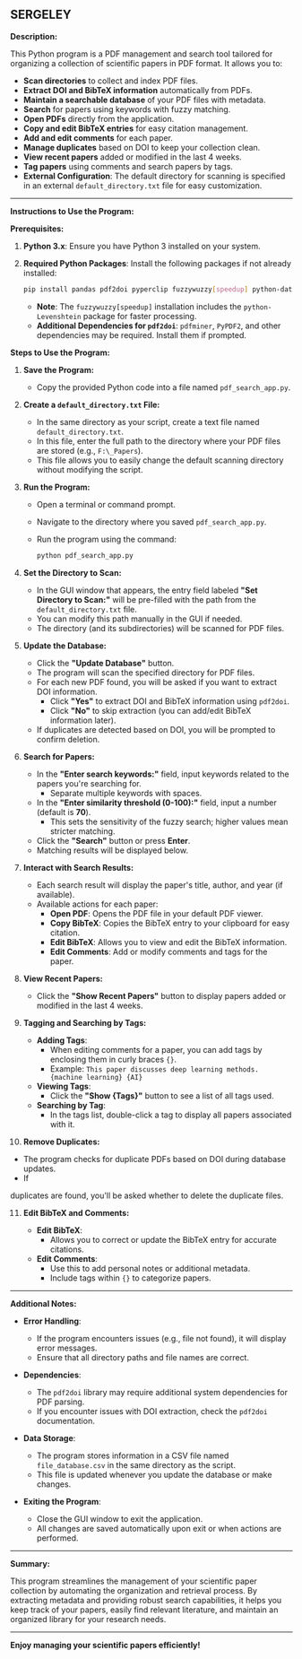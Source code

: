 ## **SERGELEY**
**Description:**

This Python program is a PDF management and search tool tailored for organizing a collection of scientific papers in PDF format. It allows you to:

- **Scan directories** to collect and index PDF files.
- **Extract DOI and BibTeX information** automatically from PDFs.
- **Maintain a searchable database** of your PDF files with metadata.
- **Search** for papers using keywords with fuzzy matching.
- **Open PDFs** directly from the application.
- **Copy and edit BibTeX entries** for easy citation management.
- **Add and edit comments** for each paper.
- **Manage duplicates** based on DOI to keep your collection clean.
- **View recent papers** added or modified in the last 4 weeks.
- **Tag papers** using comments and search papers by tags.
- **External Configuration**: The default directory for scanning is specified in an external `default_directory.txt` file for easy customization.

---

**Instructions to Use the Program:**

**Prerequisites:**

1. **Python 3.x**: Ensure you have Python 3 installed on your system.

2. **Required Python Packages**: Install the following packages if not already installed:

   ```bash
   pip install pandas pdf2doi pyperclip fuzzywuzzy[speedup] python-dateutil
   ```

   - **Note**: The `fuzzywuzzy[speedup]` installation includes the `python-Levenshtein` package for faster processing.
   - **Additional Dependencies for `pdf2doi`**: `pdfminer`, `PyPDF2`, and other dependencies may be required. Install them if prompted.

**Steps to Use the Program:**

1. **Save the Program:**

   - Copy the provided Python code into a file named `pdf_search_app.py`.

2. **Create a `default_directory.txt` File:**

   - In the same directory as your script, create a text file named `default_directory.txt`.
   - In this file, enter the full path to the directory where your PDF files are stored (e.g., `F:\_Papers`).
   - This file allows you to easily change the default scanning directory without modifying the script.

3. **Run the Program:**

   - Open a terminal or command prompt.
   - Navigate to the directory where you saved `pdf_search_app.py`.
   - Run the program using the command:

     ```bash
     python pdf_search_app.py
     ```

4. **Set the Directory to Scan:**

   - In the GUI window that appears, the entry field labeled **"Set Directory to Scan:"** will be pre-filled with the path from the `default_directory.txt` file.
   - You can modify this path manually in the GUI if needed.
   - The directory (and its subdirectories) will be scanned for PDF files.

5. **Update the Database:**

   - Click the **"Update Database"** button.
   - The program will scan the specified directory for PDF files.
   - For each new PDF found, you will be asked if you want to extract DOI information.
     - Click **"Yes"** to extract DOI and BibTeX information using `pdf2doi`.
     - Click **"No"** to skip extraction (you can add/edit BibTeX information later).
   - If duplicates are detected based on DOI, you will be prompted to confirm deletion.

6. **Search for Papers:**

   - In the **"Enter search keywords:"** field, input keywords related to the papers you're searching for.
     - Separate multiple keywords with spaces.
   - In the **"Enter similarity threshold (0-100):"** field, input a number (default is **70**).
     - This sets the sensitivity of the fuzzy search; higher values mean stricter matching.
   - Click the **"Search"** button or press **Enter**.
   - Matching results will be displayed below.

7. **Interact with Search Results:**

   - Each search result will display the paper's title, author, and year (if available).
   - Available actions for each paper:
     - **Open PDF**: Opens the PDF file in your default PDF viewer.
     - **Copy BibTeX**: Copies the BibTeX entry to your clipboard for easy citation.
     - **Edit BibTeX**: Allows you to view and edit the BibTeX information.
     - **Edit Comments**: Add or modify comments and tags for the paper.

8. **View Recent Papers:**

   - Click the **"Show Recent Papers"** button to display papers added or modified in the last 4 weeks.

9. **Tagging and Searching by Tags:**

   - **Adding Tags**:
     - When editing comments for a paper, you can add tags by enclosing them in curly braces `{}`.
     - Example: `This paper discusses deep learning methods. {machine learning} {AI}`
   - **Viewing Tags**:
     - Click the **"Show {Tags}"** button to see a list of all tags used.
   - **Searching by Tag**:
     - In the tags list, double-click a tag to display all papers associated with it.

10. **Remove Duplicates:**

   - The program checks for duplicate PDFs based on DOI during database updates.
   - If

duplicates are found, you'll be asked whether to delete the duplicate files.

11. **Edit BibTeX and Comments:**

    - **Edit BibTeX**:
      - Allows you to correct or update the BibTeX entry for accurate citations.
    - **Edit Comments**:
      - Use this to add personal notes or additional metadata.
      - Include tags within `{}` to categorize papers.

---

**Additional Notes:**

- **Error Handling**:
  - If the program encounters issues (e.g., file not found), it will display error messages.
  - Ensure that all directory paths and file names are correct.

- **Dependencies**:
  - The `pdf2doi` library may require additional system dependencies for PDF parsing.
  - If you encounter issues with DOI extraction, check the `pdf2doi` documentation.

- **Data Storage**:
  - The program stores information in a CSV file named `file_database.csv` in the same directory as the script.
  - This file is updated whenever you update the database or make changes.

- **Exiting the Program**:
  - Close the GUI window to exit the application.
  - All changes are saved automatically upon exit or when actions are performed.

---

**Summary:**

This program streamlines the management of your scientific paper collection by automating the organization and retrieval process. By extracting metadata and providing robust search capabilities, it helps you keep track of your papers, easily find relevant literature, and maintain an organized library for your research needs.

---

**Enjoy managing your scientific papers efficiently!**
